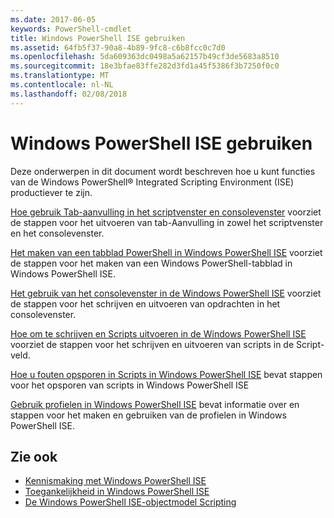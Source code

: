 ```yaml
---
ms.date: 2017-06-05
keywords: PowerShell-cmdlet
title: Windows PowerShell ISE gebruiken
ms.assetid: 64fb5f37-90a8-4b89-9fc8-c6b8fcc0c7d0
ms.openlocfilehash: 5da609363dc0498a5a62157b49cf3de5683a8510
ms.sourcegitcommit: 18e3bfae83ffe282d3fd1a45f5386f3b7250f0c0
ms.translationtype: MT
ms.contentlocale: nl-NL
ms.lasthandoff: 02/08/2018
---
```

# <a name="using-the-windows-powershell-ise"></a>Windows PowerShell ISE gebruiken
Deze onderwerpen in dit document wordt beschreven hoe u kunt functies van de Windows PowerShell® Integrated Scripting Environment (ISE) productiever te zijn.

[Hoe gebruik Tab-aanvulling in het scriptvenster en consolevenster](How-to-Use-Tab-Completion-in-the-Script-Pane-and-Console-Pane.md) voorziet de stappen voor het uitvoeren van tab-Aanvulling in zowel het scriptvenster en het consolevenster.

[Het maken van een tabblad PowerShell in Windows PowerShell ISE](How-to-Create-a-PowerShell-Tab-in-Windows-PowerShell-ISE.md) voorziet de stappen voor het maken van een Windows PowerShell-tabblad in Windows PowerShell ISE.

[Het gebruik van het consolevenster in de Windows PowerShell ISE](How-to-Use-the-Console-Pane-in-the-Windows-PowerShell-ISE.md) voorziet de stappen voor het schrijven en uitvoeren van opdrachten in het consolevenster.

[Hoe om te schrijven en Scripts uitvoeren in de Windows PowerShell ISE](How-to-Write-and-Run-Scripts-in-the-Windows-PowerShell-ISE.md) voorziet de stappen voor het schrijven en uitvoeren van scripts in de Script-veld.

[Hoe u fouten opsporen in Scripts in Windows PowerShell ISE](How-to-Debug-Scripts-in-Windows-PowerShell-ISE.md) bevat stappen voor het opsporen van scripts in Windows PowerShell ISE

[Gebruik profielen in Windows PowerShell ISE](How-to-Use-Profiles-in-Windows-PowerShell-ISE.md) bevat informatie over en stappen voor het maken en gebruiken van de profielen in Windows PowerShell ISE.

## <a name="see-also"></a>Zie ook
- [Kennismaking met Windows PowerShell ISE](../../getting-started/fundamental/Exploring-the-Windows-PowerShell-ISE.md)
- [Toegankelijkheid in Windows PowerShell ISE](../../setup/Accessibility-in-Windows-PowerShell-ISE.md)
- [De Windows PowerShell ISE-objectmodel Scripting](https://technet.microsoft.com/en-us/library/69b047d0-da79-413e-b948-8e45d05d1f85)

